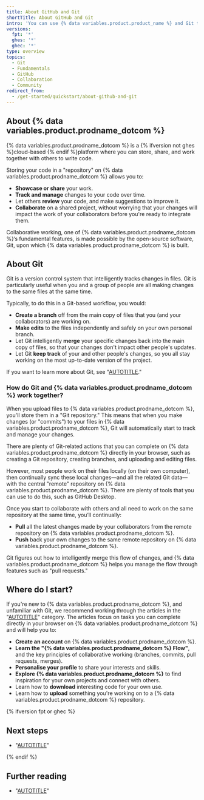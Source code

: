 ```yaml
---
title: About GitHub and Git
shortTitle: About GitHub and Git
intro: 'You can use {% data variables.product.product_name %} and Git to collaborate on work.'
versions:
  fpt: '*'
  ghes: '*'
  ghec: '*'
type: overview
topics:
  - Git
  - Fundamentals
  - GitHub
  - Collaboration
  - Community
redirect_from:
  - /get-started/quickstart/about-github-and-git
---
```


## About {% data variables.product.prodname_dotcom %}

{% data variables.product.prodname_dotcom %} is a {% ifversion not ghes %}cloud-based {% endif %}platform where you can store, share, and work together with others to write code.

Storing your code in a "repository" on {% data variables.product.prodname_dotcom %} allows you to:
- **Showcase or share** your work.
- **Track and manage** changes to your code over time.
- Let others **review** your code, and make suggestions to improve it.
- **Collaborate** on a shared project, without worrying that your changes will impact the work of your collaborators before you're ready to integrate them.

Collaborative working, one of {% data variables.product.prodname_dotcom %}’s fundamental features, is made possible by the open-source software, Git, upon which {% data variables.product.prodname_dotcom %} is built.

## About Git

Git is a version control system that intelligently tracks changes in files. Git is particularly useful when you and a group of people are all making changes to the same files at the same time.

Typically, to do this in a Git-based workflow, you would:
- **Create a branch** off from the main copy of files that you (and your collaborators) are working on.
- **Make edits** to the files independently and safely on your own personal branch.
- Let Git intelligently **merge** your specific changes back into the main copy of files, so that your changes don't impact other people's updates.
- Let Git **keep track** of your and other people's changes, so you all stay working on the most up-to-date version of the project.

If you want to learn more about Git, see "[AUTOTITLE](/get-started/using-git/about-git)."

### How do Git and {% data variables.product.prodname_dotcom %} work together?

When you upload files to {% data variables.product.prodname_dotcom %}, you'll store them in a "Git repository." This means that when you make changes (or "commits") to your files in {% data variables.product.prodname_dotcom %}, Git will automatically start to track and manage your changes.

There are plenty of Git-related actions that you can complete on {% data variables.product.prodname_dotcom %} directly in your browser, such as creating a Git repository, creating branches, and uploading and editing files.

However, most people work on their files locally (on their own computer), then continually sync these local changes—and all the related Git data—with the central "remote" repository on {% data variables.product.prodname_dotcom %}. There are plenty of tools that you can use to do this, such as GitHub Desktop.

Once you start to collaborate with others and all need to work on the same repository at the same time, you’ll continually:

- **Pull** all the latest changes made by your collaborators from the remote repository on {% data variables.product.prodname_dotcom %}.
- **Push** back your own changes to the same remote repository on {% data variables.product.prodname_dotcom %}.

Git figures out how to intelligently merge this flow of changes, and {% data variables.product.prodname_dotcom %} helps you manage the flow through features such as "pull requests."

## Where do I start?

If you're new to {% data variables.product.prodname_dotcom %}, and unfamiliar with Git, we recommend working through the articles in the "[AUTOTITLE](/get-started/start-your-journey)" category. The articles focus on tasks you can complete directly in your browser on {% data variables.product.prodname_dotcom %} and will help you to:

- **Create an account** on {% data variables.product.prodname_dotcom %}.
- **Learn the "{% data variables.product.prodname_dotcom %} Flow"**, and the key principles of collaborative working (branches, commits, pull requests, merges).
- **Personalise your profile** to share your interests and skills.
- **Explore {% data variables.product.prodname_dotcom %}** to find inspiration for your own projects and connect with others.
- Learn how to **download** interesting code for your own use.
- Learn how to **upload** something you're working on to a {% data variables.product.prodname_dotcom %} repository.

{% ifversion fpt or ghec %}

## Next steps

- "[AUTOTITLE](/get-started/start-your-journey/creating-an-account-on-github)"

{% endif %}

## Further reading

- "[AUTOTITLE](/get-started/using-github/connecting-to-github)"

